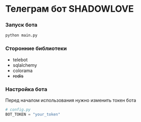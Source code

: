 # Телеграм бот SHADOWLOVE

### Запуск бота

```py
python main.py
```

### Сторонние библиотеки

- telebot
- sqlalchemy
- colorama
- ~~redis~~

### Настройка бота

Перед началом использования нужно изменить токен бота

```py
# config.py
BOT_TOKEN = "your_token"
```
